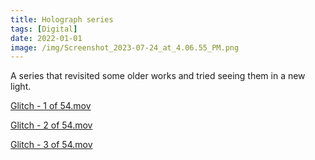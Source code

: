 ```yaml
---
title: Holograph series
tags: [Digital]
date: 2022-01-01
image: /img/Screenshot_2023-07-24_at_4.06.55_PM.png
---
```


A series that revisited some older works and tried seeing them in a new light.

[Glitch - 1 of 54.mov](/img/Glitch_-_1_of_54.mov)

[Glitch - 2 of 54.mov](/img/Glitch_-_2_of_54.mov)

[Glitch - 3 of 54.mov](/img/Glitch_-_3_of_54.mov)